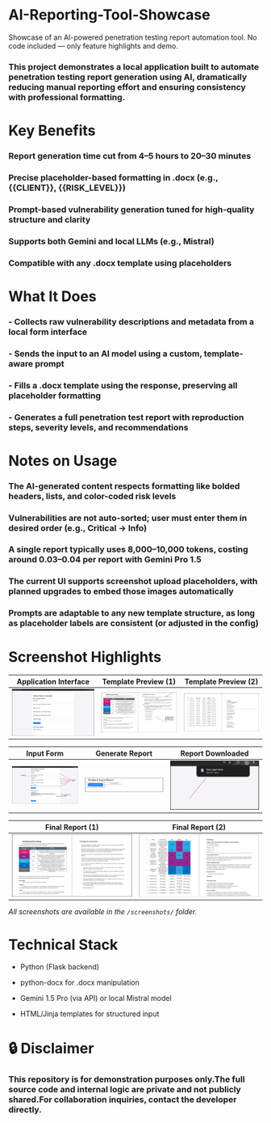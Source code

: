 # AI-Reporting-Tool-Showcase
Showcase of an AI-powered penetration testing report automation tool. No code included — only feature highlights and demo.

### This project demonstrates a local application built to automate penetration testing report generation using AI, dramatically reducing manual reporting effort and ensuring consistency with professional formatting.

# Key Benefits

### Report generation time cut from 4–5 hours to 20–30 minutes

###  Precise placeholder-based formatting in .docx (e.g., {{CLIENT}}, {{RISK_LEVEL}})

### Prompt-based vulnerability generation tuned for high-quality structure and clarity

### Supports both Gemini and local LLMs (e.g., Mistral)

### Compatible with any .docx template using placeholders

# What It Does

###  - Collects raw vulnerability descriptions and metadata from a local form interface

###  - Sends the input to an AI model using a custom, template-aware prompt

###  - Fills a .docx template using the response, preserving all placeholder formatting

###  - Generates a full penetration test report with reproduction steps, severity levels, and recommendations

# Notes on Usage

### The AI-generated content respects formatting like bolded headers, lists, and color-coded risk levels

### Vulnerabilities are not auto-sorted; user must enter them in desired order (e.g., Critical → Info)

### A single report typically uses 8,000–10,000 tokens, costing around $0.03–$0.04 per report with Gemini Pro 1.5

### The current UI supports screenshot upload placeholders, with planned upgrades to embed those images automatically

### Prompts are adaptable to any new template structure, as long as placeholder labels are consistent (or adjusted in the config)

# Screenshot Highlights

| Application Interface | Template Preview (1) | Template Preview (2) |
|------------------------|----------------------|------------------------|
| ![Interface](screenshots/application_interface.png) | ![Template1](screenshots/template.png) | ![Template2](screenshots/template2.png) |

| Input Form | Generate Report | Report Downloaded |
|------------|------------------|--------------------|
| ![Form](screenshots/form_input.png) | ![Generate](screenshots/generate_report.png) | ![Download](screenshots/report_gets_downloaded.png) |

| Final Report (1) | Final Report (2) |
|------------------|------------------|
| ![Report1](screenshots/final_report1.png) | ![Report2](screenshots/final_report2.png) |

*All screenshots are available in the `/screenshots/` folder.*


# Technical Stack

- Python (Flask backend)

- python-docx for .docx manipulation

- Gemini 1.5 Pro (via API) or local Mistral model

- HTML/Jinja templates for structured input

# 🔒 Disclaimer

### This repository is for demonstration purposes only.The full source code and internal logic are private and not publicly shared.For collaboration inquiries, contact the developer directly.


